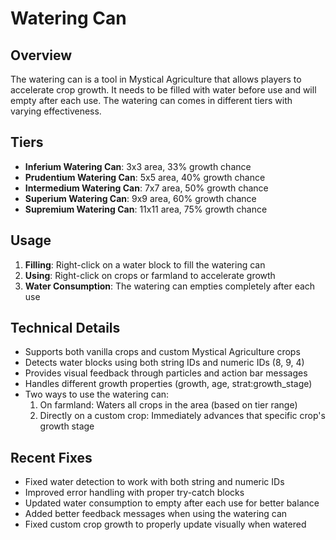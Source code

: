 # Watering Can

## Overview
The watering can is a tool in Mystical Agriculture that allows players to accelerate crop growth.
It needs to be filled with water before use and will empty after each use. The watering can comes in different tiers with varying effectiveness.

## Tiers
- **Inferium Watering Can**: 3x3 area, 33% growth chance
- **Prudentium Watering Can**: 5x5 area, 40% growth chance
- **Intermedium Watering Can**: 7x7 area, 50% growth chance
- **Superium Watering Can**: 9x9 area, 60% growth chance
- **Supremium Watering Can**: 11x11 area, 75% growth chance

## Usage
1. **Filling**: Right-click on a water block to fill the watering can
2. **Using**: Right-click on crops or farmland to accelerate growth
3. **Water Consumption**: The watering can empties completely after each use

## Technical Details
- Supports both vanilla crops and custom Mystical Agriculture crops
- Detects water blocks using both string IDs and numeric IDs (8, 9, 4)
- Provides visual feedback through particles and action bar messages
- Handles different growth properties (growth, age, strat:growth_stage)
- Two ways to use the watering can:
  1. On farmland: Waters all crops in the area (based on tier range)
  2. Directly on a custom crop: Immediately advances that specific crop's growth stage

## Recent Fixes
- Fixed water detection to work with both string and numeric IDs
- Improved error handling with proper try-catch blocks
- Updated water consumption to empty after each use for better balance
- Added better feedback messages when using the watering can
- Fixed custom crop growth to properly update visually when watered
